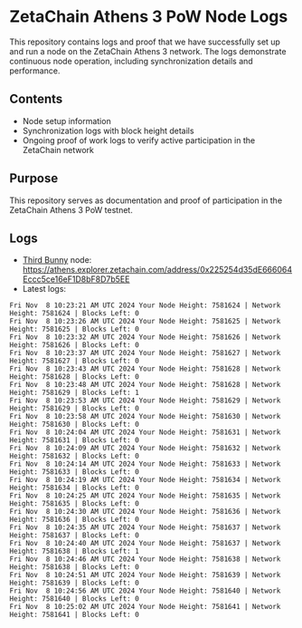 # ZetaChain Athens 3 PoW Node Logs
This repository contains logs and proof that we have successfully set up and run a node on the ZetaChain Athens 3 network. The logs demonstrate continuous node operation, including synchronization details and performance.

## Contents
- Node setup information
- Synchronization logs with block height details
- Ongoing proof of work logs to verify active participation in the ZetaChain network

## Purpose
This repository serves as documentation and proof of participation in the ZetaChain Athens 3 PoW testnet.

## Logs

- [Third Bunny](https://thirdbunny.xyz/) node: https://athens.explorer.zetachain.com/address/0x225254d35dE666064Eccc5ce16eF1D8bF8D7b5EE
- Latest logs:
```
Fri Nov  8 10:23:21 AM UTC 2024 Your Node Height: 7581624 | Network Height: 7581624 | Blocks Left: 0
Fri Nov  8 10:23:26 AM UTC 2024 Your Node Height: 7581625 | Network Height: 7581625 | Blocks Left: 0
Fri Nov  8 10:23:32 AM UTC 2024 Your Node Height: 7581626 | Network Height: 7581626 | Blocks Left: 0
Fri Nov  8 10:23:37 AM UTC 2024 Your Node Height: 7581627 | Network Height: 7581627 | Blocks Left: 0
Fri Nov  8 10:23:43 AM UTC 2024 Your Node Height: 7581628 | Network Height: 7581628 | Blocks Left: 0
Fri Nov  8 10:23:48 AM UTC 2024 Your Node Height: 7581628 | Network Height: 7581629 | Blocks Left: 1
Fri Nov  8 10:23:53 AM UTC 2024 Your Node Height: 7581629 | Network Height: 7581629 | Blocks Left: 0
Fri Nov  8 10:23:58 AM UTC 2024 Your Node Height: 7581630 | Network Height: 7581630 | Blocks Left: 0
Fri Nov  8 10:24:04 AM UTC 2024 Your Node Height: 7581631 | Network Height: 7581631 | Blocks Left: 0
Fri Nov  8 10:24:09 AM UTC 2024 Your Node Height: 7581632 | Network Height: 7581632 | Blocks Left: 0
Fri Nov  8 10:24:14 AM UTC 2024 Your Node Height: 7581633 | Network Height: 7581633 | Blocks Left: 0
Fri Nov  8 10:24:19 AM UTC 2024 Your Node Height: 7581634 | Network Height: 7581634 | Blocks Left: 0
Fri Nov  8 10:24:25 AM UTC 2024 Your Node Height: 7581635 | Network Height: 7581635 | Blocks Left: 0
Fri Nov  8 10:24:30 AM UTC 2024 Your Node Height: 7581636 | Network Height: 7581636 | Blocks Left: 0
Fri Nov  8 10:24:35 AM UTC 2024 Your Node Height: 7581637 | Network Height: 7581637 | Blocks Left: 0
Fri Nov  8 10:24:40 AM UTC 2024 Your Node Height: 7581637 | Network Height: 7581638 | Blocks Left: 1
Fri Nov  8 10:24:46 AM UTC 2024 Your Node Height: 7581638 | Network Height: 7581638 | Blocks Left: 0
Fri Nov  8 10:24:51 AM UTC 2024 Your Node Height: 7581639 | Network Height: 7581639 | Blocks Left: 0
Fri Nov  8 10:24:56 AM UTC 2024 Your Node Height: 7581640 | Network Height: 7581640 | Blocks Left: 0
Fri Nov  8 10:25:02 AM UTC 2024 Your Node Height: 7581641 | Network Height: 7581641 | Blocks Left: 0
```
